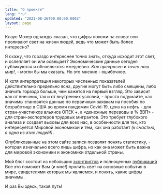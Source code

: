 ```yaml
---
title: "О проекте"
lang: "ru"
updated: "2021-08-26T00:00:00.000Z"
layout: page
---
```


Клаус Мозер однажды сказал, что цифры похожи на слова: они проливают свет на жизни людей, ведь что может быть более интересно?

Я скажу, что гораздо интереснее точно знать, откуда исходит этот свет, и ослепляет он или освещает? Экономические данные сегодня публикуются и обновляются ежедневно. *Как прекрасен и точен наш мир!*, - могли бы мы сказать. Но это мнение - ошибочное.

И хотя интерпретация некоторых численных показателей действительно предельно ясна, другие могут быть либо смещены, либо значить гораздо больше, чем кажется на первый взгляд. Это зависит как от внешних, так и от внутренних условий, - просто подумайте, как значимы становятся данные по первичным заявкам на пособия по безработице в США во время пандемии Covid-19, цена на нефть - для стран-участников альянса ОПЕК +, а «денежные переводы в % ВВП» - для стран-экспортеров трудовых мигрантов. Это требует глубокого анализа и создает вызовы для всех нас, в особенности для тех, кто интересуется Мировой экономикой и тем, как она работает *(к счастью, я одна из этих людей!)*.

Опубликованные на этом сайте записи позволят понять статистику, - которая изначально всего лишь цифра, но как она может быть важна для мировой экономики и экономики отдельной страны.

Мой блог состоит из небольших [эконтвиттов][1] и полноценных [публикаций][2] Все это поможет Вам (и мне!) пролить свет на основные события в мире, свидетелями которых мы являемся, и понять, какие цифры значимы.

И раз Вы здесь, таков путь!

[1]: /blog/econtwitts "Bondecon Blog: Econtwitts"
[2]: /blog/articles "Bondecon Blog: Articles"